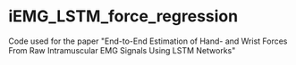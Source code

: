 # iEMG_LSTM_force_regression
Code used for the paper "End-to-End Estimation of Hand- and Wrist Forces From Raw Intramuscular EMG Signals Using LSTM Networks"
